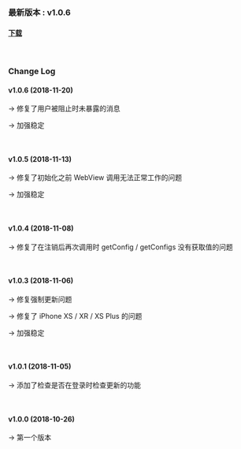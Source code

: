 ### 最新版本 : v1.0.6

#### [下载](https://xyuditqzezxs1008973.cdn.ntruss.com/sdk/GamePotSDK_IOS_1120.zip)

<br/>

### Change Log

#### v1.0.6 (2018-11-20)

→ 修复了用户被阻止时未暴露的消息

→ 加强稳定

<br/>

#### v1.0.5 (2018-11-13)

→ 修复了初始化之前 WebView 调用无法正常工作的问题

→ 加强稳定

<br/>

#### v1.0.4 (2018-11-08)

→ 修复了在注销后再次调用时 getConfig / getConfigs 没有获取值的问题

<br/>

#### v1.0.3 (2018-11-06)

→ 修复强制更新问题

→ 修复了 iPhone XS / XR / XS Plus 的问题

→ 加强稳定

<br/>

#### v1.0.1 (2018-11-05)

→ 添加了检查是否在登录时检查更新的功能

<br/>

#### v1.0.0 (2018-10-26)

→ 第一个版本
